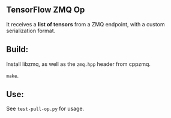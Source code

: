 
## TensorFlow ZMQ Op

It receives a **list of tensors** from a ZMQ endpoint, with a custom serialization format.


## Build:

Install libzmq, as well as the `zmq.hpp` header from cppzmq.

`make`.


## Use:

See `test-pull-op.py` for usage.
